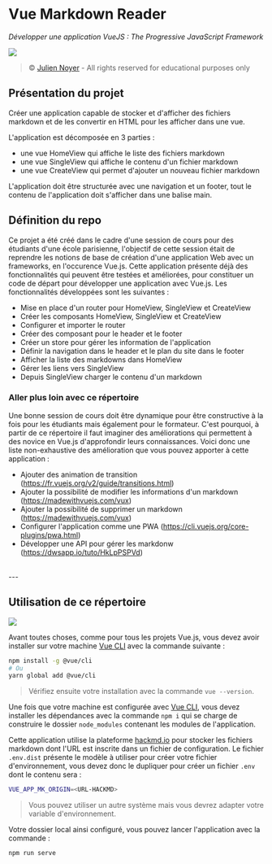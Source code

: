 # Vue Markdown Reader

*Développer une application VueJS : The Progressive JavaScript Framework*

![](https://i.imgur.com/apd0OYs.png)

> &copy; [Julien Noyer](https://www.linkedin.com/in/julien-n-21219b28/) - All rights reserved for educational purposes only

## Présentation du projet

Créer une application capable de stocker et d'afficher des fichiers markdown et de les convertir en HTML pour les afficher dans une vue.

L'application est décomposée en 3 parties :

- une vue HomeView qui affiche le liste des fichiers markdown
- une vue SingleView qui affiche le contenu d'un fichier markdown
- une vue CreateView qui permet d'ajouter un nouveau fichier markdown

L'application doit être structurée avec une navigation et un footer, tout le contenu de l'application doit s'afficher dans une balise main.

## Définition du repo

Ce projet a été créé dans le cadre d'une session de cours pour des étudiants d'une école parisienne, l'objectif de cette session était de reprendre les notions de base de création d'une application Web avec un frameworks, en l'occurence Vue.js. Cette application présente déjà des fonctionnalités qui peuvent être testées et améliorées, pour constituer un code de départ pour développer une application avec Vue.js. Les fonctionnalités développées sont les suivantes :

- Mise en place d'un router pour HomeView, SingleView et CreateView
- Créer les composants HomeView, SingleView et CreateView
- Configurer et importer le router
- Créer des composant pour le header et le footer
- Créer un store pour gérer les information de l'application
- Définir la navigation dans le header et le plan du site dans le footer
- Afficher la liste des markdowns dans HomeView
- Gérer les liens vers SingleView
- Depuis SingleView charger le contenu d'un markdown

### Aller plus loin avec ce répertoire

Une bonne session de cours doit être dynamique pour être constructive à la fois pour les étudiants mais également pour le formateur. C'est pourquoi, à partir de ce répertoire il faut imaginer des améliorations qui permettent à des novice en Vue.js d'approfondir leurs connaissances. Voici donc une liste non-exhaustive des amélioration que vous pouvez apporter à cette application : 

- Ajouter des animation de transition (https://fr.vuejs.org/v2/guide/transitions.html)
- Ajouter la possibilité de modifier les informations d'un markdown (https://madewithvuejs.com/vux)
- Ajouter la possibilité de supprimer un markdown (https://madewithvuejs.com/vux)
- Configurer l'application comme une PWA (https://cli.vuejs.org/core-plugins/pwa.html)
- Développer une API pour gérer les markdonw (https://dwsapp.io/tuto/HkLpPSPVd)

<br>
---
<br>

## Utilisation de ce répertoire

![](https://i.imgur.com/eAySYs0.png)

Avant toutes choses, comme pour tous les projets Vue.js, vous devez avoir installer sur votre machine [Vue CLI](https://cli.vuejs.org) avec la commande suivante : 

```bash
npm install -g @vue/cli
# Ou
yarn global add @vue/cli
```

> Vérifiez ensuite votre installation avec la commande `vue --version`.

Une fois que votre machine est configurée avec [Vue CLI](https://cli.vuejs.org), vous devez installer les dépendances avec la commande `npm i` qui se charge de construire le dossier `node_modules` contenant les modules de l'application.

Cette application utilise la plateforme [hackmd.io](https://hackmd.io) pour stocker les fichiers markdown dont l'URL est inscrite dans un fichier de configuration. Le fichier `.env.dist` présente le modèle à utiliser pour créer votre fichier d'environnement, vous devez donc le dupliquer pour créer un fichier `.env` dont le contenu sera : 

```bash
VUE_APP_MK_ORIGIN=<URL-HACKMD>
```

> Vous pouvez utiliser un autre système mais vous devrez adapter votre variable d'environnement.

Votre dossier local ainsi configuré, vous pouvez lancer l'application avec la commande :

```bash
npm run serve
```
